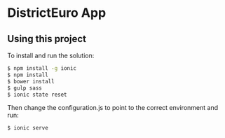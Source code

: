 DistrictEuro App
=====================

## Using this project

To install and run the solution:

```bash
$ npm install -g ionic
$ npm install
$ bower install
$ gulp sass
$ ionic state reset
```

Then change the configuration.js to point to the correct environment and run:

```bash
$ ionic serve
```

